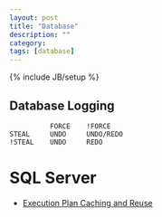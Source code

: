 ```yaml
---
layout: post
title: "Database"
description: ""
category:
tags: [database]
---
```

{% include JB/setup %}

## Database Logging
```
          FORCE    !FORCE
STEAL     UNDO     UNDO/REDO
!STEAL    UNDO     REDO
```

# SQL Server
- [Execution Plan Caching and Reuse
](https://technet.microsoft.com/en-us/library/ms181055(v=sql.105).aspx)

